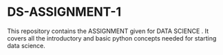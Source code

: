 # DS-ASSIGNMENT-1
This repository contains the ASSIGNMENT given for DATA SCIENCE .
It covers all the introductory and basic python concepts needed for starting data science.
